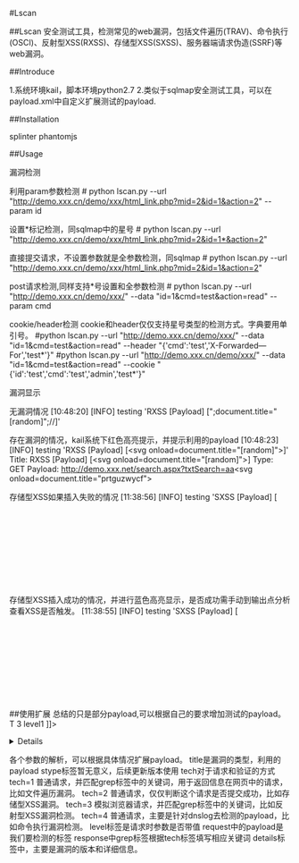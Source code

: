 #Lscan

##Lscan
安全测试工具，检测常见的web漏洞，包括文件遍历(TRAV)、命令执行(OSCI)、反射型XSS(RXSS)、存储型XSS(SXSS)、服务器端请求伪造(SSRF)等web漏洞。

##Introduce

1.系统环境kail，脚本环境python2.7
2.类似于sqlmap安全测试工具，可以在payload.xml中自定义扩展测试的payload.

##Installation

splinter
phantomjs

##Usage

漏洞检测

利用param参数检测
\# python lscan.py --url "http://demo.xxx.cn/demo/xxx/html_link.php?mid=2&id=1&action=2" --param id

设置\*标记检测，同sqlmap中的星号
\# python lscan.py --url "http://demo.xxx.cn/demo/xxx/html_link.php?mid=2&id=1*&action=2"

直接提交请求，不设置参数就是全参数检测，同sqlmap
\# python lscan.py --url "http://demo.xxx.cn/demo/xxx/html_link.php?mid=2&id=1&action=2"

post请求检测,同样支持*号设置和全参数检测
\# python lscan.py --url "http://demo.xxx.cn/demo/xxx/" --data "id=1&cmd=test&action=read" --param cmd

cookie/header检测
cookie和header仅仅支持星号类型的检测方式。字典要用单引号。
\#python lscan.py --url "http://demo.xxx.cn/demo/xxx/" --data "id=1&cmd=test&action=read" --header "{'cmd':'test','X-Forwarded—For','test*'}"
\#python lscan.py --url "http://demo.xxx.cn/demo/xxx/" --data "id=1&cmd=test&action=read" --cookie "{'id':'test','cmd':'test','admin','test*'}"


漏洞显示

无漏洞情况
[10:48:20] [INFO] testing 'RXSS [Payload] [";document.title="[random]";//]' 

存在漏洞的情况，kail系统下红色高亮提示，并提示利用的payload
[10:48:23] [INFO] testing 'RXSS [Payload] [<svg onload=document.title="[random]">]' 
Title: RXSS [Payload] [<svg onload=document.title="[random]">]
Type: GET
Payload: http://demo.xxx.net/search.aspx?txtSearch=aa<svg onload=document.title="prtguzwycf">

存储型XSS如果插入失败的情况
[11:38:56] [INFO] testing 'SXSS [Payload] [<svg onload=alert(/StoredXssBySvgTag/)>]'

存储型XSS插入成功的情况，并进行蓝色高亮显示，是否成功需手动到输出点分析查看XSS是否触发。
[11:38:55] [INFO] testing 'SXSS [Payload] [<svg onload=prompt(/StoredXssBySvgTag/)>]' [RESULT] 'Saved successfully !' 


##使用扩展
总结的只是部分payload,可以根据自己的要求增加测试的payload。
  <test>
      <title>Reflected XSS [Payload] [<![CDATA['"><script>document.title="[random]";</script>]]>]</title>
      <stype>T</stype>
      <tech>3</tech>
      <level>level1</level>
      <request>
          <payload><![CDATA['"><script>document.title="[random]";</script>]]></payload>
      </request>
      <response>
          <grep></grep>
      </response>
      <details>
          <versions>Linux,Windows</versions>
          <info>Reflected XSS</info>
      </details>
  </test>

各个参数的解析，可以根据具体情况扩展payload。
title是漏洞的类型，利用的payload
stype标签暂无意义，后续更新版本使用
tech对于请求和验证的方式
tech=1 普通请求，并匹配grep标签中的关键词，用于返回信息在网页中的请求，比如文件遍历漏洞。
tech=2 普通请求，仅仅判断这个请求是否提交成功，比如存储型XSS漏洞。
tech=3 模拟浏览器请求，并匹配grep标签中的关键词，比如反射型XSS漏洞检测。
tech=4 普通请求，主要是针对dnslog去检测的payload，比如命令执行漏洞检测。
level标签是请求时参数是否带值
request中的payload是我们要检测的标签
response中grep标签根据tech标签填写相应关键词
details标签中，主要是漏洞的版本和详细信息。

    
